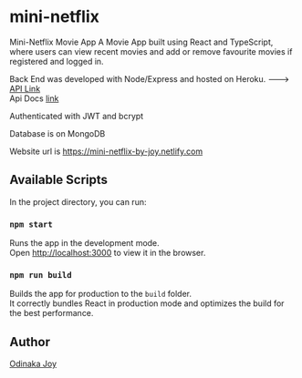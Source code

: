# mini-netflix
Mini-Netflix Movie App
A Movie App built using React and TypeScript, where users can view recent movies and add or remove favourite movies if registered and logged in. 

Back End was developed with Node/Express and hosted on Heroku. ---> [API Link](https://github.com/dinakajoy/mini-netflix-api)   
Api Docs [link](https://mini-netflix-api.onrender.com/docs)

Authenticated with JWT and bcrypt 

Database is on MongoDB 

Website url is https://mini-netflix-by-joy.netlify.com

## Available Scripts
In the project directory, you can run:

### `npm start`

Runs the app in the development mode.\
Open [http://localhost:3000](http://localhost:3000) to view it in the browser.

### `npm run build`

Builds the app for production to the `build` folder.\
It correctly bundles React in production mode and optimizes the build for the best performance.

## Author
[Odinaka Joy](http://dinakajoy.com)
